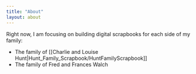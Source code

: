 ```yaml
---
title: "About"
layout: about
---
```


Right now, I am focusing on building digital scrapbooks for each side of my family:
- The family of [[Charlie and Louise Hunt|Hunt_Family_Scrapbook/HuntFamilyScrapbook]]
- The family of Fred and Frances Walch